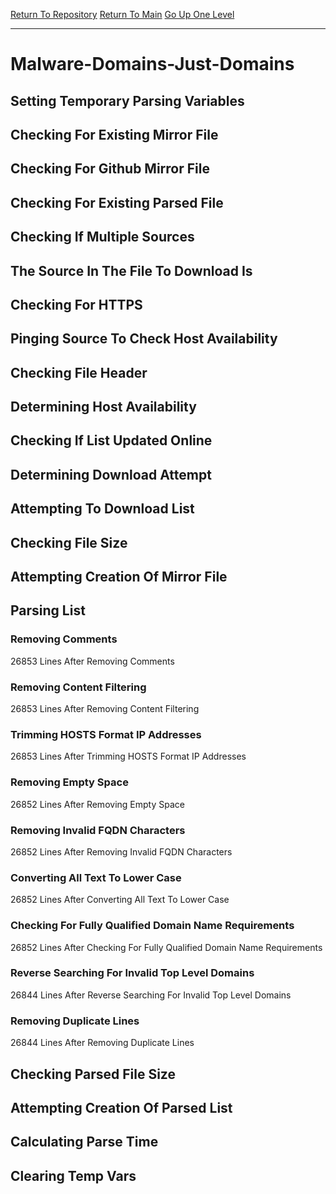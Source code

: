 [Return To Repository](https://github.com/deathbybandaid/piholeparser/)
[Return To Main](https://github.com/deathbybandaid/piholeparser/blob/master/RecentRunLogs/Mainlog.md)
[Go Up One Level](https://github.com/deathbybandaid/piholeparser/blob/master/RecentRunLogs/TopLevelScripts/30-Processing-External-Blacklists.md)
____________________________________
# Malware-Domains-Just-Domains
## Setting Temporary Parsing Variables
## Checking For Existing Mirror File
## Checking For Github Mirror File
## Checking For Existing Parsed File
## Checking If Multiple Sources
## The Source In The File To Download Is
## Checking For HTTPS
## Pinging Source To Check Host Availability
## Checking File Header
## Determining Host Availability
## Checking If List Updated Online
## Determining Download Attempt
## Attempting To Download List
## Checking File Size
## Attempting Creation Of Mirror File
## Parsing List
### Removing Comments
26853 Lines After Removing Comments
### Removing Content Filtering
26853 Lines After Removing Content Filtering
### Trimming HOSTS Format IP Addresses
26853 Lines After Trimming HOSTS Format IP Addresses
### Removing Empty Space
26852 Lines After Removing Empty Space
### Removing Invalid FQDN Characters
26852 Lines After Removing Invalid FQDN Characters
### Converting All Text To Lower Case
26852 Lines After Converting All Text To Lower Case
### Checking For Fully Qualified Domain Name Requirements
26852 Lines After Checking For Fully Qualified Domain Name Requirements
### Reverse Searching For Invalid Top Level Domains
26844 Lines After Reverse Searching For Invalid Top Level Domains
### Removing Duplicate Lines
26844 Lines After Removing Duplicate Lines
## Checking Parsed File Size
## Attempting Creation Of Parsed List
## Calculating Parse Time
## Clearing Temp Vars
